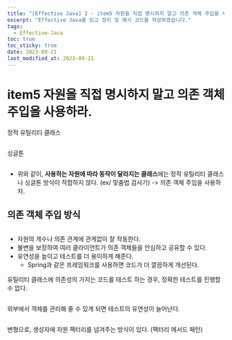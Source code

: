 ```yaml
---
title: "[Effective Java] 2 - item5 자원을 직접 명시하지 말고 의존 객체 주입을 사용하라"
excerpt: "Effective Java를 읽고 정리 및 예시 코드를 작성하였습니다."
tags:
  - Effective-Java
toc: true
toc_sticky: true
date: 2023-09-21
last_modified_at: 2023-09-21
---
```


# item5 자원을 직접 명시하지 말고 의존 객체 주입을 사용하라.

정적 유틸리티 클래스

```java
```

싱글톤

```java
```

- 위와 같이, **사용하는 자원에 따라 동작이 달라지는 클래스**에는 정적 유틸리티 클래스나 싱글톤 방식이 적합하지 않다. (ex/ 맞춤법 검사기) -> 의존 객체 주입을 사용하자.

## 의존 객체 주입 방식

```

```

- 자원의 개수나 의존 관계에 관계없이 잘 작동한다.
- 불변을 보장하여 여러 클라이언트가 의존 객체들을 안심하고 공유할 수 있다.
- 유연성을 높이고 테스트를 더 용이하게 해준다. 
	- Spring과 같은 프레임워크를 사용하면 코드가 더 깔끔하게 개선된다.

유틸리티 클래스에 의존성의 가지는 코드를 테스트 하는 경우, 정확한 테스트를 진행할 수 없다.
```java

```

외부에서 객체를 관리해 줄 수 있게 되면 테스트의 유연성이 늘어난다.
```java

```

변형으로, 생성자에 자원 팩터리를 넘겨주는 방식이 있다. (팩터리 메서드 패턴)
